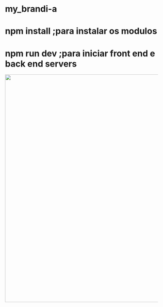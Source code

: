 # my_brandi-a
# npm install ;para instalar os modulos
# npm run dev ;para iniciar front end e back end servers 
<img src="https://raw.githubusercontent.com/iptomar/Brandi-2018-2019-Turma-A/master/Server/postman_screenshots/utilizadores/GETUsers/getAllusers_sucess.PNG" data-canonical-src="https://raw.githubusercontent.com/iptomar/Brandi-2018-2019-Turma-A/master/Server/postman_screenshots/utilizadores/GETUsers/getAllusers_sucess.PNG" width="1000" height="750" />

